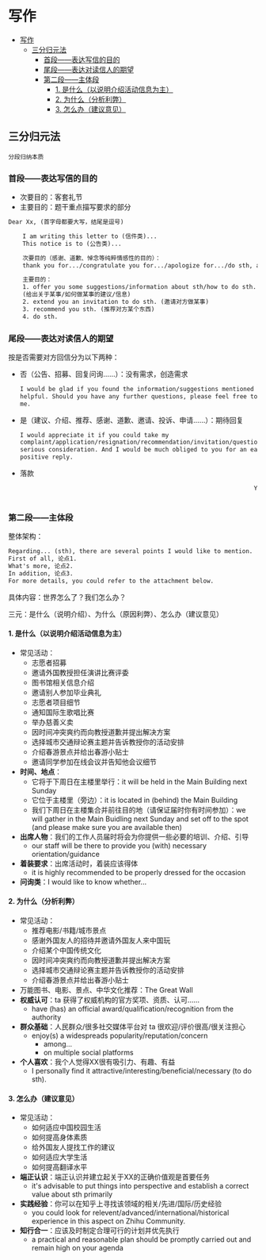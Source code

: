 # 写作

- [写作](#写作)
  - [三分归元法](#三分归元法)
    - [首段——表达写信的目的](#首段表达写信的目的)
    - [尾段——表达对读信人的期望](#尾段表达对读信人的期望)
    - [第二段——主体段](#第二段主体段)
      - [1. 是什么（以说明介绍活动信息为主）](#1-是什么以说明介绍活动信息为主)
      - [2. 为什么（分析利弊）](#2-为什么分析利弊)
      - [3. 怎么办（建议意见）](#3-怎么办建议意见)

## 三分归元法

`分段归纳本质`

### 首段——表达写信的目的

- 次要目的：客套礼节
- 主要目的：题干重点描写要求的部分

```txt
Dear Xx, (首字母都要大写，结尾是逗号)

    I am writing this letter to (信件类)...
    This notice is to (公告类)...

    次要目的（感谢、道歉、悼念等纯粹情感性的目的）：
    thank you for.../congratulate you for.../apologize for.../do sth, and to...

    主要目的：
    1. offer you some suggestions/information about sth/how to do sth.
    (给出关于某事/如何做某事的建议/信息)
    2. extend you an invitation to do sth. (邀请对方做某事)
    3. recommend you sth. (推荐对方某个东西)
    4. do sth.
```

### 尾段——表达对读信人的期望

按是否需要对方回信分为以下两种：

- 否（公告、招募、回复问询……）：没有需求，创造需求

  ```txt
  I would be glad if you found the information/suggestions mentioned above
  helpful. Should you have any further questions, please feel free to contact
  me.
  ```

- 是（建议、介绍、推荐、感谢、道歉、邀请、投诉、申请……）：期待回复

  ```txt
  I would appreciate it if you could take my
  complaint/application/resignation/recommendation/invitation/questions into
  serious consideration. And I would be much obliged to you for an early and
  positive reply.
  ```

- 落款

  ```txt
                                                                    Yours truly,
                                                                        Li Ming
  ```

### 第二段——主体段

整体架构：

```txt
Regarding... (sth), there are several points I would like to mention.
First of all, 论点1.
What's more, 论点2.
In addition, 论点3.
For more details, you could refer to the attachment below.
```

具体内容：世界怎么了？我们怎么办？

三元：是什么（说明介绍）、为什么（原因利弊）、怎么办（建议意见）

#### 1. 是什么（以说明介绍活动信息为主）

- 常见活动：
  - 志愿者招募
  - 邀请外国教授担任演讲比赛评委
  - 图书馆相关信息介绍
  - 邀请别人参加毕业典礼
  - 志愿者项目细节
  - 通知国际生歌唱比赛
  - 举办慈善义卖
  - 因时间冲突爽约而向教授道歉并提出解决方案
  - 选择城市交通辩论赛主题并告诉教授你的活动安排
  - 介绍春游景点并给出春游小贴士
  - 邀请同学参加在线会议并告知他会议细节
- **时间、地点**：
  - 它将于下周日在主楼里举行：it will be held in the Main Building next Sunday
  - 它位于主楼里（旁边）：it is located in (behind) the Main Building
  - 我们下周日在主楼集合并前往目的地（请保证届时你有时间参加）：we will gather in the
    Main Buidling next Sunday and set off to the spot (and please make sure
    you are available then)
- **出席人物**：我们的工作人员届时将会为你提供一些必要的培训、介绍、引导
  - our staff will be there to provide you (with) necessary
    orientation/guidance
- **着装要求**：出席活动时，着装应该得体
  - it is highly recommended to be properly dressed for the occasion
- **问询类**：I would like to know whether...

#### 2. 为什么（分析利弊）

- 常见活动：
  - 推荐电影/书籍/城市景点
  - 感谢外国友人的招待并邀请外国友人来中国玩
  - 介绍某个中国传统文化
  - 因时间冲突爽约而向教授道歉并提出解决方案
  - 选择城市交通辩论赛主题并告诉教授你的活动安排
  - 介绍春游景点并给出春游小贴士
- 万能图书、电影、景点、中华文化推荐：The Great Wall
- **权威认可**：ta 获得了权威机构的官方奖项、资质、认可……
  - have (has) an official award/qualification/recognition from the authority
- **群众基础**：人民群众/很多社交媒体平台对 ta 很欢迎/评价很高/很关注担心
  - enjoy(s) a widespreads popularity/reputation/concern
    - among...
    - on multiple social platforms
- **个人喜欢**：我个人觉得XX很有吸引力、有趣、有益
  - I personally find it attractive/interesting/beneficial/necessary (to do
    sth).

#### 3. 怎么办（建议意见）

- 常见活动：
  - 如何适应中国校园生活
  - 如何提高身体素质
  - 给外国友人提找工作的建议
  - 如何适应大学生活
  - 如何提高翻译水平
- **端正认识**：端正认识并建立起关于XX的正确价值观是首要任务
  - it's advisable to put things into perspective and establish a correct value
    about sth primarily
- **实践经验**：你可以在知乎上寻找该领域的相关/先进/国际/历史经验
  - you could look for relevent/advanced/international/historical experience in
    this aspect on Zhihu Community.
- **知行合一**：应该及时制定合理可行的计划并优先执行
  - a practical and reasonable plan should be promptly carried out and remain
    high on your agenda
